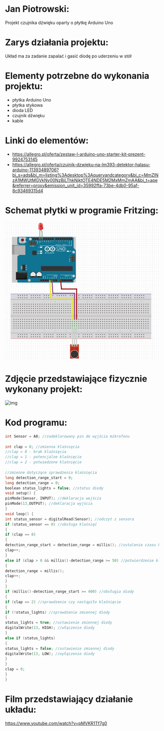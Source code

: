 # Jan Piotrowski:
Projekt czujnika dźwięku oparty o płytkę Arduino Uno
# Zarys działania projektu:
Układ ma za zadanie zapalać i gasić diodę po uderzeniu w stół
# Elementy potrzebne do wykonania projektu:
- płytka Arduino Uno
- płytka stykowa
- dioda LED
- czujnik dźwięku
- kable
# Linki do elementów:
- https://allegro.pl/oferta/zestaw-l-arduino-uno-starter-kit-prezent-9924753145
- https://allegro.pl/oferta/czujnik-dzwieku-na-lm393-detektor-halasu-arduino-11393489706?bi_s=ads&bi_m=listing%3Adesktop%3Aqueryandcategory&bi_c=MmZlNzA1MWUtMGVkNy00NzBjLThkNjktOTE4NDE5M2MxMmZmAA&bi_t=ape&referrer=proxy&emission_unit_id=35992ffa-73be-4db0-95af-8c93469315d4
# Schemat płytki w programie Fritzing:
![img](./hardware/schemat1.jpg)
# Zdjęcie przedstawiające fizycznie wykonany projekt:
![img](./hardware/płytka.jpg)
# Kod programu:
```cpp
int Sensor = A0; //zadeklarowany pin do wyjścia mikrofonu

int clap = 0; //zmienna klaśnięcia
//clap = 0 - brak klaśnięcia
//clap = 1 - potencjalne klaśnięcie
//clap = 2 - potwiedzone klaśnięcie

//zmienne dotyczące sprawdzenia klaśnięcia
long detection_range_start = 0;
long detection_range = 0;
boolean status_lights = false; //status diody
void setup() {
pinMode(Sensor, INPUT); //deklaracja wejścia
pinMode(13,OUTPUT); //deklaracja wyjścia
}
void loop() {
int status_sensor = digitalRead(Sensor); //odczyt z sensora
if (status_sensor == 0) //obsługa klaśnięć
{
if (clap == 0)
{
detection_range_start = detection_range = millis(); //ustalenie czasu klaśnięcia
clap++;
}
else if (clap > 0 && millis()-detection_range >= 50) //potwierdzenie klaśnięcia
{
detection_range = millis();
clap++;
}
}
if (millis()-detection_range_start >= 400) //obsługia diody
{
if (clap == 2) //sprawdzenie czy nastąpiło klaśnięcie
{
if (!status_lights) //sprawdzenie zmiennej diody
{
status_lights = true; //ustawienie zmiennej diody
digitalWrite(13, HIGH); //włączenie diody
}
else if (status_lights)
{
status_lights = false; //ustawienie zmiennej diody
digitalWrite(13, LOW); //wyłączenie diody
}
}
clap = 0;
}
}
```
# Film przedstawiający działanie układu:
https://www.youtube.com/watch?v=pMVKR1Tf7g0


